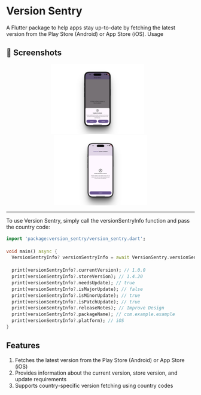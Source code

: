 Version Sentry 
================
A Flutter package to help apps stay up-to-date by fetching the latest version from the Play Store (Android) or App Store (iOS).
Usage


## 📱 Screenshots

<p align="center">
  <img src="https://raw.githubusercontent.com/abubakar955786/version_sentry/main/screenshots/patch_update.png" width="250"/>
  &nbsp;&nbsp;&nbsp;
  <img src="https://raw.githubusercontent.com/abubakar955786/version_sentry/main/screenshots/major_update.png" width="250"/>
</p>



-----
To use Version Sentry, simply call the versionSentryInfo function and pass the country code:

```dart
import 'package:version_sentry/version_sentry.dart';

void main() async {
  VersionSentryInfo? versionSentryInfo = await VersionSentry.versionSentryInfo(countryCode: 'in');

  print(versionSentryInfo?.currentVersion); // 1.0.0
  print(versionSentryInfo?.storeVersion); // 1.4.20
  print(versionSentryInfo?.needsUpdate); // true
  print(versionSentryInfo?.isMajorUpdate); // false
  print(versionSentryInfo?.isMinorUpdate); // true
  print(versionSentryInfo?.isPatchUpdate); // true
  print(versionSentryInfo?.releaseNotes); // Improve Design
  print(versionSentryInfo?.packageName); // com.example.example
  print(versionSentryInfo?.platform); // iOS
}
```

Features
--------
1. Fetches the latest version from the Play Store (Android) or App Store (iOS)
2. Provides information about the current version, store version, and update requirements
3. Supports country-specific version fetching using country codes


